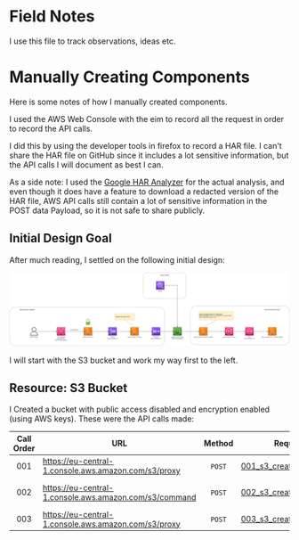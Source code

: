 # Field Notes

I use this file to track observations, ideas etc.


# Manually Creating Components

Here is some notes of how I manually created components.

I used the AWS Web Console with the eim to record all the request in order to record the API calls.

I did this by using the developer tools in firefox to record a HAR file. I can't share the HAR file on GitHub since it includes a lot sensitive information, but the API calls I will document as best I can.

As a side note: I used the [Google HAR Analyzer](https://toolbox.googleapps.com/apps/har_analyzer/) for the actual analysis, and even though it does have a feature to download a redacted version of the HAR file, AWS API calls still contain a lot of sensitive information in the POST data Payload, so it is not safe to share publicly.

## Initial Design Goal

After much reading, I settled on the following initial design:

![design](images/manual_creating_components/design.drawio.png)

I will start with the S3 bucket and work my way first to the left. 

## Resource: S3 Bucket

I Created a bucket with public access disabled and encryption enabled (using AWS keys). These were the API calls made:

| Call Order | URL                                                     | Method | Request Data                                                                                                  | Action Description  |
|:----------:|---------------------------------------------------------|:------:|---------------------------------------------------------------------------------------------------------------|---------------------|
| 001        | https://eu-central-1.console.aws.amazon.com/s3/proxy    | `POST` | [001_s3_create_bucket_call.json](labs/lab1-create-solution-using-aws-console/001_s3_create_bucket_call.json)  | Create Bucket       |
| 002        | https://eu-central-1.console.aws.amazon.com/s3/command  | `POST` | [002_s3_create_bucket_call.json](labs/lab1-create-solution-using-aws-console/002_s3_create_bucket_call.json)  | Block Public Access |
| 003        | https://eu-central-1.console.aws.amazon.com/s3/proxy    | `POST` | [003_s3_create_bucket_call.json](labs/lab1-create-solution-using-aws-console/003_s3_create_bucket_call.json)  | Enable Encryption   |

